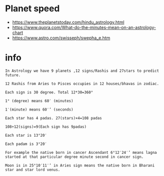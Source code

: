 # Planet speed

- https://www.theplanetstoday.com/hindu_astrology.html
- https://www.quora.com/What-do-the-minutes-mean-on-an-astrology-chart
- https://www.astro.com/swisseph/swepha_e.htm


# info

```
In Astrology we have 9 planets ,12 signs/Rashis and 27stars to predict future.

12 Rashis from Aries to Pisces occupies in 12 houses/bhavas in zodiac.

Each sign is 30 degree. Total 12*30=360°

1° (degree) means 60′ (minutes)

1′(minute) means 60′’ (seconds)

Each star has 4 padas. 27(stars)×4=108 padas

108÷12(signs)=9(Each sign has 9padas)

Each star is 13°20′

Each padam is 3°20′

For example the native born in cancer Ascendant 6°12′24′’ means lagna started at that particular degree minute second in cancer sign.

Moon is in 25°10′11′’ in Aries sign means the native born in Bharani star and star lord venus.
```
